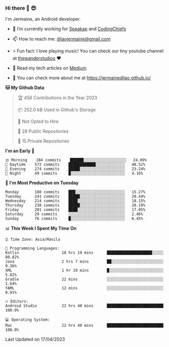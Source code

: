 ### Hi there 👋 😎
I'm Jermaine, an Android developer.

- 🔭 I’m currently working for [Speakap](https://www.speakap.com/) and [CodingChiefs](https://codingchiefs.com/en/)

- 📫 How to reach me: dilaojermaine@gmail.com

- ⚡ Fun fact: I love playing music! You can check our tiny youtube channel at [thewanderstudios](https://www.youtube.com/thewanderstudios) ♥️

- 📖 Read my tech articles on [Medium](https://jermainedilao.medium.com/)

- 👀 You can check more about me at https://jermainedilao.github.io/

<!--
**jermainedilao/jermainedilao** is a ✨ _special_ ✨ repository because its `README.md` (this file) appears on your GitHub profile.

Here are some ideas to get you started:

- 🔭 I’m currently working on ...
- 🌱 I’m currently learning ...
- 👯 I’m looking to collaborate on ...
- 🤔 I’m looking for help with ...
- 💬 Ask me about ...
- 📫 How to reach me: ...
- 😄 Pronouns: ...
- ⚡ Fun fact: ...
-->

<!--START_SECTION:waka-->
**🐱 My Github Data** 

> 🏆 456 Contributions in the Year 2023
 > 
> 📦 252.0 kB Used in Github's Storage 
 > 
> 🚫 Not Opted to Hire
 > 
> 📜 28 Public Repositories 
 > 
> 🔑 15 Private Repositories  
 > 
**I'm an Early 🐤** 

```text
🌞 Morning    284 commits    ██████░░░░░░░░░░░░░░░░░░░   24.09% 
🌆 Daytime    572 commits    ████████████░░░░░░░░░░░░░   48.52% 
🌃 Evening    274 commits    █████░░░░░░░░░░░░░░░░░░░░   23.24% 
🌙 Night      49 commits     █░░░░░░░░░░░░░░░░░░░░░░░░   4.16%

```
📅 **I'm Most Productive on Tuesday** 

```text
Monday       180 commits    ███░░░░░░░░░░░░░░░░░░░░░░   15.27% 
Tuesday      241 commits    █████░░░░░░░░░░░░░░░░░░░░   20.44% 
Wednesday    214 commits    ████░░░░░░░░░░░░░░░░░░░░░   18.15% 
Thursday     238 commits    █████░░░░░░░░░░░░░░░░░░░░   20.19% 
Friday       201 commits    ████░░░░░░░░░░░░░░░░░░░░░   17.05% 
Saturday     29 commits     ░░░░░░░░░░░░░░░░░░░░░░░░░   2.46% 
Sunday       76 commits     █░░░░░░░░░░░░░░░░░░░░░░░░   6.45%

```


📊 **This Week I Spent My Time On** 

```text
⌚︎ Time Zone: Asia/Manila

💬 Programming Languages: 
Kotlin                   18 hrs 19 mins      ████████████████████░░░░░   80.82% 
Java                     2 hrs 7 mins        ██░░░░░░░░░░░░░░░░░░░░░░░   9.36% 
XML                      1 hr 19 mins        █░░░░░░░░░░░░░░░░░░░░░░░░   5.82% 
Gradle                   22 mins             ░░░░░░░░░░░░░░░░░░░░░░░░░   1.64% 
YAML                     12 mins             ░░░░░░░░░░░░░░░░░░░░░░░░░   0.91%

🔥 Editors: 
Android Studio           22 hrs 40 mins      █████████████████████████   100.0%

💻 Operating System: 
Mac                      22 hrs 40 mins      █████████████████████████   100.0%

```


 Last Updated on 17/04/2023
<!--END_SECTION:waka-->
